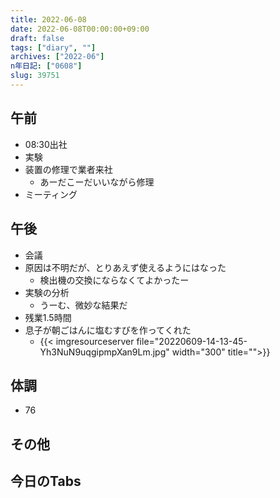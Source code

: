```yaml
---
title: 2022-06-08
date: 2022-06-08T00:00:00+09:00
draft: false
tags: ["diary", ""]
archives: ["2022-06"]
n年日記: ["0608"]
slug: 39751
---
```

## 午前
- 08:30出社
- 実験
- 装置の修理で業者来社
  - あーだこーだいいながら修理
- ミーティング
## 午後
- 会議
- 原因は不明だが、とりあえず使えるようにはなった
  - 検出機の交換にならなくてよかったー
- 実験の分析
  - うーむ、微妙な結果だ
- 残業1.5時間
- 息子が朝ごはんに塩むすびを作ってくれた
  - {{< imgresourceserver file="20220609-14-13-45-Yh3NuN9uqgipmpXan9Lm.jpg" width="300" title="">}}
## 体調
- 76
## その他
## 今日のTabs